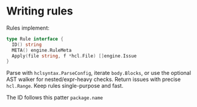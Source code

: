 # Writing rules

Rules implement:
```go
type Rule interface {
  ID() string
  META() engine.RuleMeta
  Apply(file string, f *hcl.File) []engine.Issue
}
```

Parse with `hclsyntax.ParseConfig`, iterate `body.Blocks`, or use the optional AST walker for nested/expr-heavy checks.
Return issues with precise `hcl.Range`. Keep rules single-purpose and fast.

The ID follows this patter `package.name`
